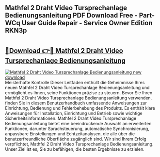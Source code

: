 ## Mathfel 2 Draht Video Tursprechanlage Bedienungsanleitung PDF Download Free - Part-WCq User Guide Repair - Service Owner Edition RKN3p

# <h2><a href="http://df3e9t.blite.top/?on=Mathfel+2+Draht+Video+Tursprechanlage+Bedienungsanleitung">🔗Download 👉🔴 Mathfel 2 Draht Video Tursprechanlage Bedienungsanleitung</a></h2>

[![Mathfel 2 Draht Video Tursprechanlage Bedienungsanleitung new download](https://i.imgur.com/lujVjoI.png)](http://df3e9t.blite.top/?on=Mathfel+2+Draht+Video+Tursprechanlage+Bedienungsanleitung)
Meisterhafte Kontrolle Dieser Leitfaden enthüllt die Geheimnisse Ihres neuen Mathfel 2 Draht Video Tursprechanlage Bedienungsanleitung und ermöglicht es Ihnen, seine Funktionen präzise zu steuern. Bevor Sie Ihren Mathfel 2 Draht Video Tursprechanlage Bedienungsanleitung verwenden, finden Sie in diesem Benutzerhandbuch umfassende Anweisungen zur Einrichtung, Bedienung und Fehlerbehebung des Produkts. Es enthält klare Anweisungen für Installation, Einrichtung und Betrieb sowie wichtige Sicherheitsinformationen. Mathfel 2 Draht Video Tursprechanlage Bedienungsanleitung bietet eine beeindruckende Auswahl an erweiterten Funktionen, darunter Sprachsteuerung, automatische Synchronisierung, anpassbare Einstellungen und Echtzeitanalysen, die alle über die benutzerfreundliche Oberfläche zugänglich sind. Wir sind Ihrem Erfolg verpflichtet, Mathfel 2 Draht Video Tursprechanlage Bedienungsanleitung. Unser Ziel ist es, Sie zu befähigen, die besten Ergebnisse zu erzielen.
